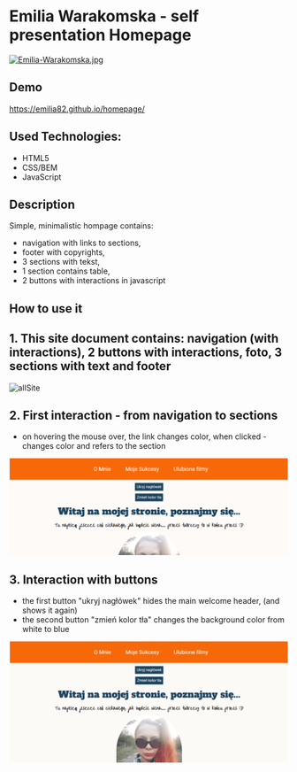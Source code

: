 # Emilia Warakomska - self presentation Homepage

[![Emilia-Warakomska.jpg](https://i.postimg.cc/28PXb5rx/Emilia-Warakomska.jpg)](https://postimg.cc/MvmYgqcc)

## Demo
https://emilia82.github.io/homepage/

## Used Technologies:

- HTML5
- CSS/BEM
- JavaScript

## Description

Simple, minimalistic hompage contains:

- navigation with links to sections, 
- footer with copyrights, 
- 3 sections with tekst,
- 1 section contains table,
- 2 buttons with interactions in javascript 

## How to use it 

## 1. This site document contains: navigation (with interactions), 2 buttons with interactions, foto, 3 sections with text and footer


![allSite](https://github.com/emilia82/homepage/blob/main/image/1-All-web.gif?raw=true)


## 2. First interaction - from navigation to sections
- on hovering the mouse over, the link changes color,
when clicked - changes color and refers to the section

![linkInteraction](https://github.com/emilia82/homepage/blob/main/image/2-links-interaction.gif?raw=true)



## 3. Interaction with buttons
- the first button "ukryj nagłówek" hides the main welcome header, (and shows it again)
- the second button "zmień kolor tła" changes the background color from white to blue 

![buttonsInteraction](https://github.com/emilia82/homepage/blob/main/image/3-buttons-interaction.gif?raw=true)